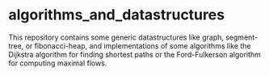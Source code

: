 # algorithms_and_datastructures
This repository contains some generic datastructures like graph, segment-tree, or fibonacci-heap, and implementations of some algorithms like the Dijkstra algorithm for finding shortest paths or the Ford-Fulkerson algorithm for computing maximal flows.
